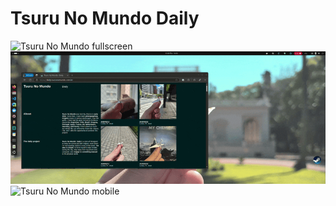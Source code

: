 # Tsuru No Mundo Daily

![Tsuru No Mundo fullscreen](./full.gif)
![Tsuru No Mundo windowed](./window.gif)
![Tsuru No Mundo mobile](./mob.gif)

